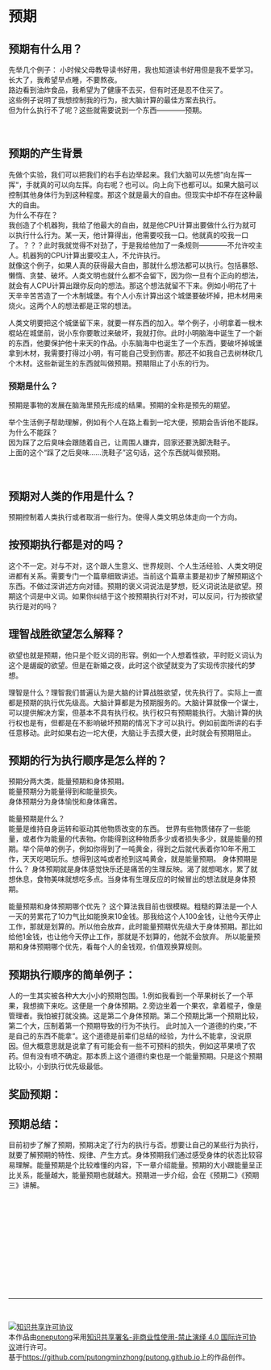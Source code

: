 预期
================= 
预期有什么用？
---------------

先举几个例子：
小时候父母教导读书好用，我也知道读书好用但是我不爱学习。    
长大了，我希望早点睡，不要熬夜。    
路边看到油炸食品，我希望为了健康不去买，但有时还是忍不住买了。  
这些例子说明了我想控制我的行为，按大脑计算的最佳方案去执行。    
但为什么执行不了呢？这些就需要说到一个东西————预期。 

<br />

预期的产生背景
---------------

先做个实验，我们可以把我们的右手右边举起来。我们大脑可以先想”向左挥一挥“，手就真的可以向左挥。向右呢？也可以。向上向下也都可以。如果大脑可以控制其他身体行为到这种程度。那这个就是最大的自由。但现实中却不存在这种最大的自由。  
为什么不存在？    
我创造了个机器狗，我给了他最大的自由，就是他CPU计算出要做什么行为就可以执行什么行为。某一天，他计算得出，他需要咬我一口。他就真的咬我一口了。？？？此时我就觉得不对劲了，于是我给他加了一条规则————不允许咬主人。机器狗的CPU计算出要咬主人，不允许执行。    
就像这个例子，如果人真的获得最大自由，那就什么想法都可以执行。包括暴怒、懒惰、贪婪、破坏。人类文明也就什么都不会留下，因为你一旦有个正向的想法，就会有人CPU计算出跟你反向的想法。那这个想法就留不下来。例如小明花了十天辛辛苦苦造了一个木制城堡。有个人小东计算出这个城堡要破坏掉，把木材用来烧火。这两个人的想法都是正常的想法。   

人类文明要把这个城堡留下来，就要一样东西的加入。举个例子，小明拿着一根木棍站在城堡前，说小东你要敢过来破坏，我就打你。此时小明脑海中诞生了一个新的东西，他要保护他十来天的作品。小东脑海中也诞生了一个东西，要破坏掉城堡拿到木材，我需要打得过小明，有可能自己受到伤害。那还不如我自己去树林砍几个木材。这些新诞生的东西就叫做预期。预期阻止了小东的行为。




### 预期是什么？

预期是事物的发展在脑海里预先形成的结果。预期的全称是预先的期望。

举个生活例子帮助理解，例如有个人在路上看到一坨大便，预期会告诉他不能踩。  
为什么不能踩？  
因为踩了之后臭味会跟随着自己，让周围人嫌弃，回家还要洗脚洗鞋子。  
上面的这个“踩了之后臭味......洗鞋子”这句话，这个东西就叫做预期。



<br />

预期对人类的作用是什么？
-----------------------
预期控制着人类执行或者取消一些行为。使得人类文明总体走向一个方向。


按预期执行都是对的吗？
-----------------------
这个不一定。对与不对，这个跟人生意义、世界规则、个人生活经验、人类文明促进都有关系。需要专门一个篇章细致讲述。当前这个篇章主要是初步了解预期这个东西。不做过深讲述方向对错。预期的褒义词说法是梦想，贬义词说法是欲望。预期这个词是中义词。如果你纠结于这个按预期执行对不对，可以反问，行为按欲望执行是对的吗？


理智战胜欲望怎么解释？
----------------------------
欲望也就是预期，他只是个贬义词的形容。例如一个人想着性欲，平时贬义词认为这个是龌龊的欲望。但是在新婚之夜，此时这个欲望就变为了实现传宗接代的梦想。

理智是什么？理智我们普遍认为是大脑的计算战胜欲望，优先执行了。实际上一直都是预期的执行优先级高。大脑计算都是为预期服务的。大脑计算就像一个谋士，可以提供解决方案，但基本不具有执行权。执行权只有预期能执行。大脑计算的执行权也是有，但都是在不影响破坏预期的情况下才可以执行。例如前面所讲的右手任意移动。此时如果右边一坨大便，大脑让手去摸大便，此时就会有预期阻止。



预期的行为执行顺序是怎么样的？
--------------------

预期分两大类，能量预期和身体预期。  
能量预期分为能量得到和能量损失。    
身体预期分为身体愉悦和身体痛苦。

能量预期是什么？  
能量是维持自身运转和驱动其他物质改变的东西。 世界有些物质储存了一些能量，或者作为能量的代表物。你能得到这种物质多少或者损失多少，就是能量的预期。举个简单的例子，例如你得到了一吨黄金，得到之后就代表着你10年不用工作，天天吃喝玩乐。想得到这吨或者抢到这吨黄金，就是能量预期。
身体预期是什么？
身体预期就是身体感觉快乐还是痛苦的生理反映。渴了就想喝水，累了就想休息，食物美味就想吃多点。当身体有生理反应的时候冒出的想法就是身体预期。

能量预期和身体预期哪个优先？
这个算法我目前也很模糊。粗糙的算法是一个人一天的劳累花了10力气比如能换来10金钱。那我给这个人100金钱，让他今天停止工作，那就是划算的。所以他会放弃，此时能量预期优先级大于身体预期。那比如给他1金钱，也让他今天停止工作，那就是不划算的，他就不会放弃。
所以能量预期和身体预期哪个优先，看每个人的金钱观，价值观换算规则。



预期执行顺序的简单例子：
-----------------------

人的一生其实被各种大大小小的预期包围。1.例如我看到一个苹果树长了一个苹果，我想摘下来吃。这便是一个身体预期。2.旁边坐着一个果农，拿着棍子，像是管理者。我怕被打就没摘。这是第二个身体预期。第二个预期比第一个预期比较，第二个大，压制着第一个预期导致的行为不执行。
此时加入一个道德的约束，”不是自己的东西不能拿“。这个道德是前辈们总结的经验，为什么不能拿，没说原因。但大概意思就是说拿了有可能会有一些不可预料的损失，例如这苹果喷了农药。但有没有喷不确定。那本质上这个道德约束也是一个能量预期。只是这个预期比较小，小到执行优先级最低。



奖励预期：
-----------------------



预期总结：
---------------
目前初步了解了预期，预期决定了行为的执行与否。想要让自己的某些行为执行，就要了解预期的特性、规律、产生方式。身体预期我们通过感受身体的状态比较容易理解。能量预期是个比较难懂的内容，下一章介绍能量。预期的大小跟能量呈正比关系，能量越大，能量预期也就越大。预期进一步介绍，会在《预期二》《预期三》讲解。







 <br /><br /><br /><br /><br /><br /><br /><br /><br /><br /><br />

 -----------------
 
 <br />
 
 <a rel="license" href="http://creativecommons.org/licenses/by-nc-nd/4.0/"><img alt="知识共享许可协议" style="border-width:0"
      src="https://i.creativecommons.org/l/by-nc-nd/4.0/88x31.png" /></a><br />本作品由<a
    xmlns:cc="http://creativecommons.org/ns#" href="https://github.com/putongminzhong/putong.github.io"
    property="cc:attributionName" rel="cc:attributionURL">oneputong</a>采用<a rel="license"
    href="http://creativecommons.org/licenses/by-nc-nd/4.0/">知识共享署名-非商业性使用-禁止演绎 4.0 国际许可协议</a>进行许可。<br />基于<a
    xmlns:dct="http://purl.org/dc/terms/" href="https://github.com/putongminzhong/putong.github.io"
    rel="dct:source">https://github.com/putongminzhong/putong.github.io</a>上的作品创作。